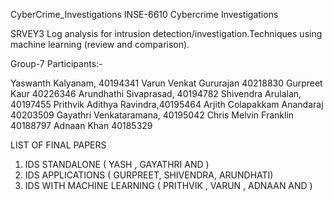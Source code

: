 CyberCrime_Investigations
INSE-6610 Cybercrime Investigations

SRVEY3 Log analysis for intrusion detection/investigation.Techniques using machine learning (review and comparison).



Group-7 Participants:- 



Yaswanth Kalyanam, 40194341 
Varun Venkat Gururajan 40218830 
Gurpreet Kaur 40226346 
Arundhathi Sivaprasad, 40194782 
Shivendra Arulalan, 40197455 
Prithvik Adithya Ravindra,40195464 
Arjith Colapakkam Anandaraj 40203509 
Gayathri Venkataramana, 40195042 
Chris Melvin Franklin 40188797 
Adnaan Khan 40185329


LIST OF FINAL PAPERS 

1. IDS STANDALONE ( YASH , GAYATHRI AND )
2. IDS APPLICATIONS ( GURPREET, SHIVENDRA, ARUNDHATI)
3. IDS WITH MACHINE LEARNING ( PRITHVIK , VARUN , ADNAAN AND )
